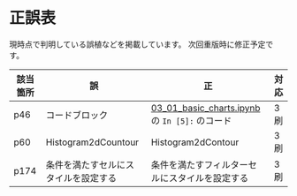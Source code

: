 # 正誤表

現時点で判明している誤植などを掲載しています。
次回重版時に修正予定です。

| 該当箇所 | 誤 | 正 | 対応 |
| -- | -- | -- | -- |
| p46 | コードブロック | [03_01_basic_charts.ipynb](https://github.com/plotly-dash-book/plotly-dash-book/blob/master/ch03_plotly_charts/03_01_basic_charts.ipynb)の `In [5]:` のコード | 3刷 |
| p60 | Histogram2dCountour | Histogram2dContour | 3刷 |
| p174 | 条件を満たすセルにスタイルを設定する| 条件を満たすフィルターセルにスタイルを設定する | 3刷 |

